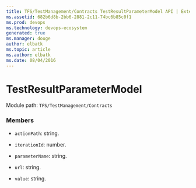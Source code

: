 ```yaml
---
title: TFS/TestManagement/Contracts TestResultParameterModel API | Extensions for Azure DevOps Services
ms.assetid: 682b6d8b-2bb6-2881-2c11-74bc6b85c0f1
ms.prod: devops
ms.technology: devops-ecosystem
generated: true
ms.manager: douge
author: elbatk
ms.topic: article
ms.author: elbatk
ms.date: 08/04/2016
---
```


# TestResultParameterModel

Module path: `TFS/TestManagement/Contracts`


### Members

* `actionPath`: string. 

* `iterationId`: number. 

* `parameterName`: string. 

* `url`: string. 

* `value`: string. 

